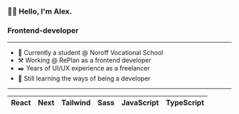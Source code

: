 ### 👋🏼 Hello, I'm Alex.
### Frontend-developer
---

- 📖 Currently a student @ Noroff Vocational School
- ⚒️ Working @ RePlan as a frontend developer
- ✒️ Years of UI/UX experience as a freelancer
- 🏫 Still learning the ways of being a developer
---
| React  | Next | Tailwind | Sass | JavaScript | TypeScript |
| ---- | ---- | ---- | ---- | ---- | ---- |
